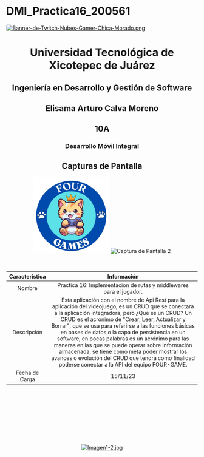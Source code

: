 # DMI_Practica16_200561

[![Banner-de-Twitch-Nubes-Gamer-Chica-Morado.png](https://i.postimg.cc/15q3LFXF/Banner-de-Twitch-Nubes-Gamer-Chica-Morado.png)](https://postimg.cc/MvzwBvyZ)

<div align="center">
  
# Universidad Tecnológica de Xicotepec de Juárez


## Ingeniería en Desarrollo y Gestión de Software
## Elisama Arturo Calva Moreno
## 10A
### Desarrollo Móvil Integral


## Capturas de Pantalla
<p align="center">
  <img src="./abyssal_dungeon/assets/logo.png" width="200" alt="Captura de Pantalla 1">
  <img src="./assets/12.png" width="200" alt="Captura de Pantalla 2">
</p>



&nbsp;
&nbsp;


|  Característica |  Información |
| :------------: | :------------: |
| Nombre  |  Practica 16: Implementacion de rutas y middlewares para el jugador. |
| Descripción  | Esta aplicación con el nombre de Api Rest para la aplicación del videojuego, es un CRUD que se conectara a la aplicación integradora, pero ¿Que es un CRUD? Un CRUD es el acrónimo de "Crear, Leer, Actualizar y Borrar", que se usa para referirse a las funciones básicas en bases de datos o la capa de persistencia en un software, en pocas palabras es un acrónimo para las maneras en las que se puede operar sobre información almacenada, se tiene como meta poder mostrar los avances o evolución del CRUD que tendrá como finalidad poderse conectar a la API del equipo FOUR-GAME. |
|  Fecha de Carga | 15/11/23  |

&nbsp;
&nbsp;

&nbsp;
&nbsp;

<br>
<br>
<br>
<br>

[![Imagen1-2.jpg](https://i.postimg.cc/x1swjyVj/Imagen1-2.jpg)](https://postimg.cc/0zwWcSNh)



&nbsp;
&nbsp;
